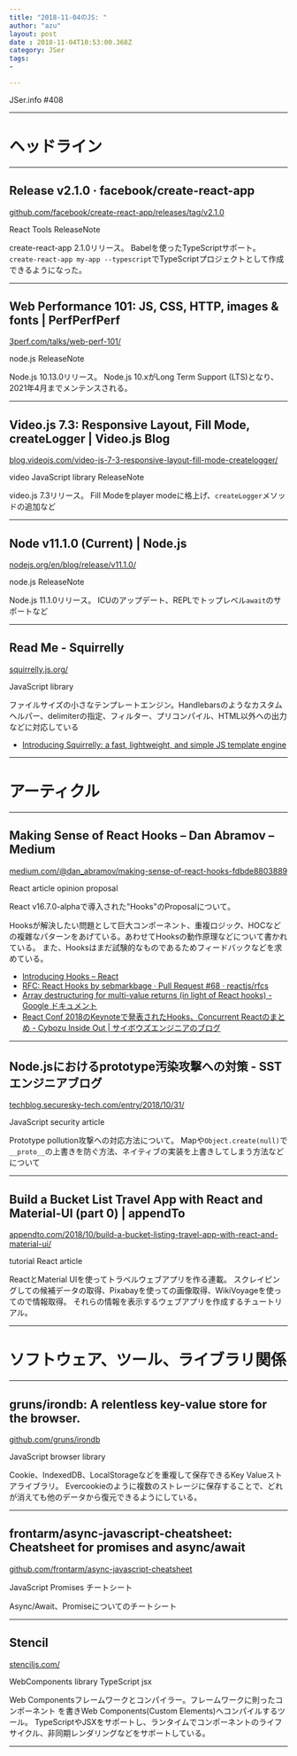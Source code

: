 ```yaml
---
title: "2018-11-04のJS: "
author: "azu"
layout: post
date : 2018-11-04T10:53:00.368Z
category: JSer
tags:
-

---
```


JSer.info #408

----

<h1 class="site-genre">ヘッドライン</h1>

----

## Release v2.1.0 · facebook/create-react-app
[github.com/facebook/create-react-app/releases/tag/v2.1.0](https://github.com/facebook/create-react-app/releases/tag/v2.1.0 "Release v2.1.0 · facebook/create-react-app")
<p class="jser-tags jser-tag-icon"><span class="jser-tag">React</span> <span class="jser-tag">Tools</span> <span class="jser-tag">ReleaseNote</span></p>

create-react-app 2.1.0リリース。
Babelを使ったTypeScriptサポート。
`create-react-app my-app --typescript`でTypeScriptプロジェクトとして作成できるようになった。


----

## Web Performance 101: JS, CSS, HTTP, images & fonts | PerfPerfPerf
[3perf.com/talks/web-perf-101/](https://3perf.com/talks/web-perf-101/ "Web Performance 101: JS, CSS, HTTP, images & fonts | PerfPerfPerf")
<p class="jser-tags jser-tag-icon"><span class="jser-tag">node.js</span> <span class="jser-tag">ReleaseNote</span></p>

Node.js 10.13.0リリース。
Node.js 10.xがLong Term Support (LTS)となり、2021年4月までメンテンスされる。


----

## Video.js 7.3: Responsive Layout, Fill Mode, createLogger | Video.js Blog
[blog.videojs.com/video-js-7-3-responsive-layout-fill-mode-createlogger/](https://blog.videojs.com/video-js-7-3-responsive-layout-fill-mode-createlogger/ "Video.js 7.3: Responsive Layout, Fill Mode, createLogger | Video.js Blog")
<p class="jser-tags jser-tag-icon"><span class="jser-tag">video</span> <span class="jser-tag">JavaScript</span> <span class="jser-tag">library</span> <span class="jser-tag">ReleaseNote</span></p>

video.js 7.3リリース。
Fill Modeをplayer modeに格上げ、`createLogger`メソッドの追加など


----

## Node v11.1.0 (Current) | Node.js
[nodejs.org/en/blog/release/v11.1.0/](https://nodejs.org/en/blog/release/v11.1.0/ "Node v11.1.0 (Current) | Node.js")
<p class="jser-tags jser-tag-icon"><span class="jser-tag">node.js</span> <span class="jser-tag">ReleaseNote</span></p>

Node.js 11.1.0リリース。
ICUのアップデート、REPLでトップレベル`await`のサポートなど


----

## Read Me - Squirrelly
[squirrelly.js.org/](https://squirrelly.js.org/ "Read Me - Squirrelly")
<p class="jser-tags jser-tag-icon"><span class="jser-tag">JavaScript</span> <span class="jser-tag">library</span></p>

ファイルサイズの小さなテンプレートエンジン。Handlebarsのようなカスタムヘルパー、delimiterの指定、フィルター、プリコンパイル、HTML以外への出力などに対応している

- [Introducing Squirrelly: a fast, lightweight, and simple JS template engine](https://hackernoon.com/introducing-squirrelly-a-fast-lightweight-and-simple-js-template-engine-70a873d765c9 "Introducing Squirrelly: a fast, lightweight, and simple JS template engine")

----
<h1 class="site-genre">アーティクル</h1>

----

## Making Sense of React Hooks – Dan Abramov – Medium
[medium.com/@dan\_abramov/making-sense-of-react-hooks-fdbde8803889](https://medium.com/@dan_abramov/making-sense-of-react-hooks-fdbde8803889 "Making Sense of React Hooks – Dan Abramov – Medium")
<p class="jser-tags jser-tag-icon"><span class="jser-tag">React</span> <span class="jser-tag">article</span> <span class="jser-tag">opinion</span> <span class="jser-tag">proposal</span></p>

React v16.7.0-alphaで導入された"Hooks"のProposalについて。

Hooksが解決したい問題として巨大コンポーネント、重複ロジック、HOCなどの複雜なパターンをあげている。あわせてHooksの動作原理などについて書かれている。
また、Hooksはまだ試験的なものであるためフィードバックなどを求めている。

- [Introducing Hooks – React](https://reactjs.org/docs/hooks-intro.html "Introducing Hooks – React")
- [RFC: React Hooks by sebmarkbage · Pull Request #68 · reactjs/rfcs](https://github.com/reactjs/rfcs/pull/68 "RFC: React Hooks by sebmarkbage · Pull Request #68 · reactjs/rfcs")
- [Array destructuring for multi-value returns (in light of React hooks) - Google ドキュメント](https://docs.google.com/document/d/1hWb-lQW4NSG9yRpyyiAA_9Ktytd5lypLnVLhPX9vamE/edit#heading=h.83axxx51uiaq "Array destructuring for multi-value returns (in light of React hooks) - Google ドキュメント")
- [React Conf 2018のKeynoteで発表されたHooks、Concurrent Reactのまとめ - Cybozu Inside Out | サイボウズエンジニアのブログ](https://blog.cybozu.io/entry/2018/11/02/113000 "React Conf 2018のKeynoteで発表されたHooks、Concurrent Reactのまとめ - Cybozu Inside Out | サイボウズエンジニアのブログ")

----

## Node.jsにおけるprototype汚染攻撃への対策 - SSTエンジニアブログ
[techblog.securesky-tech.com/entry/2018/10/31/](https://techblog.securesky-tech.com/entry/2018/10/31/ "Node.jsにおけるprototype汚染攻撃への対策 - SSTエンジニアブログ")
<p class="jser-tags jser-tag-icon"><span class="jser-tag">JavaScript</span> <span class="jser-tag">security</span> <span class="jser-tag">article</span></p>

Prototype pollution攻撃への対応方法について。
Mapや`Object.create(null)`で`__proto__`の上書きを防ぐ方法、ネイティブの実装を上書きしてしまう方法などについて


----

## Build a Bucket List Travel App with React and Material-UI (part 0) | appendTo
[appendto.com/2018/10/build-a-bucket-listing-travel-app-with-react-and-material-ui/](https://appendto.com/2018/10/build-a-bucket-listing-travel-app-with-react-and-material-ui/ "Build a Bucket List Travel App with React and Material-UI (part 0) | appendTo")
<p class="jser-tags jser-tag-icon"><span class="jser-tag">tutorial</span> <span class="jser-tag">React</span> <span class="jser-tag">article</span></p>

ReactとMaterial UIを使ってトラベルウェブアプリを作る連載。
スクレイピングしての候補データの取得、Pixabayを使っての画像取得、WikiVoyageを使ってので情報取得。
それらの情報を表示するウェブアプリを作成するチュートリアル。


----
<h1 class="site-genre">ソフトウェア、ツール、ライブラリ関係</h1>

----

## gruns/irondb: A relentless key-value store for the browser.
[github.com/gruns/irondb](https://github.com/gruns/irondb "gruns/irondb: A relentless key-value store for the browser.")
<p class="jser-tags jser-tag-icon"><span class="jser-tag">JavaScript</span> <span class="jser-tag">browser</span> <span class="jser-tag">library</span></p>

Cookie、IndexedDB、LocalStorageなどを重複して保存できるKey Valueストアライブラリ。
Evercookieのように複数のストレージに保存することで、どれが消えても他のデータから復元できるようにしている。


----

## frontarm/async-javascript-cheatsheet: Cheatsheet for promises and async/await
[github.com/frontarm/async-javascript-cheatsheet](https://github.com/frontarm/async-javascript-cheatsheet "frontarm/async-javascript-cheatsheet: Cheatsheet for promises and async/await")
<p class="jser-tags jser-tag-icon"><span class="jser-tag">JavaScript</span> <span class="jser-tag">Promises</span> <span class="jser-tag">チートシート</span></p>

Async/Await、Promiseについてのチートシート


----

## Stencil
[stenciljs.com/](https://stenciljs.com/ "Stencil")
<p class="jser-tags jser-tag-icon"><span class="jser-tag">WebComponents</span> <span class="jser-tag">library</span> <span class="jser-tag">TypeScript</span> <span class="jser-tag">jsx</span></p>

Web Componentsフレームワークとコンパイラー。フレームワークに則ったコンポーネント
を書きWeb Components(Custom Elements)へコンパイルするツール。
TypeScriptやJSXをサポートし、ランタイムでコンポーネントのライフサイクル、非同期レンダリングなどをサポートしている。


----
